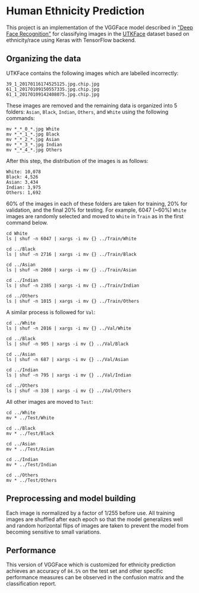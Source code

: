 # Human Ethnicity Prediction

This project is an implementation of the VGGFace model described in ["Deep Face Recognition"](https://www.robots.ox.ac.uk/~vgg/publications/2015/Parkhi15/parkhi15.pdf) for classifying images in the [UTKFace](http://aicip.eecs.utk.edu/wiki/UTKFace) dataset based on ethnicity/race using Keras with TensorFlow backend.

## Organizing the data

UTKFace contains the following images which are labelled incorrectly:

```
39_1_20170116174525125.jpg.chip.jpg  
61_1_20170109150557335.jpg.chip.jpg  
61_1_20170109142408075.jpg.chip.jpg
```

These images are removed and the remaining data is organized into 5 folders: `Asian`, `Black`, `Indian`, `Others`, and `White` using the following commands:

```
mv *_*_0_*.jpg White
mv *_*_1_*.jpg Black
mv *_*_2_*.jpg Asian
mv *_*_3_*.jpg Indian
mv *_*_4_*.jpg Others
```

After this step, the distribution of the images is as follows:

```
White: 10,078
Black: 4,526
Asian: 3,434
Indian: 3,975
Others: 1,692
```

60% of the images in each of these folders are taken for training, 20% for validation, and the final 20% for testing. For example, 6047 (~60%) `White` images are randomly selected and moved to `White` in `Train` as in the first command below.

```
cd White
ls | shuf -n 6047 | xargs -i mv {} ../Train/White

cd ../Black
ls | shuf -n 2716 | xargs -i mv {} ../Train/Black

cd ../Asian
ls | shuf -n 2060 | xargs -i mv {} ../Train/Asian

cd ../Indian
ls | shuf -n 2385 | xargs -i mv {} ../Train/Indian

cd ../Others
ls | shuf -n 1015 | xargs -i mv {} ../Train/Others
```

A similar process is followed for `Val`:

```
cd ../White
ls | shuf -n 2016 | xargs -i mv {} ../Val/White

cd ../Black
ls | shuf -n 905 | xargs -i mv {} ../Val/Black

cd ../Asian
ls | shuf -n 687 | xargs -i mv {} ../Val/Asian

cd ../Indian
ls | shuf -n 795 | xargs -i mv {} ../Val/Indian

cd ../Others
ls | shuf -n 338 | xargs -i mv {} ../Val/Others
```

All other images are moved to `Test`:

```
cd ../White
mv * ../Test/White

cd ../Black
mv * ../Test/Black

cd ../Asian
mv * ../Test/Asian

cd ../Indian
mv * ../Test/Indian

cd ../Others
mv * ../Test/Others
```

## Preprocessing and model building

Each image is normalized by a factor of 1/255 before use. All training images are shuffled after each epoch so that the model generalizes well and random horizontal flips of images are taken to prevent the model from becoming sensitive to small variations.


## Performance

This version of VGGFace which is customized for ethnicity prediction achieves an accuracy of `84.5%` on the test set and other specific performance measures can be observed in the confusion matrix and the classification report.

